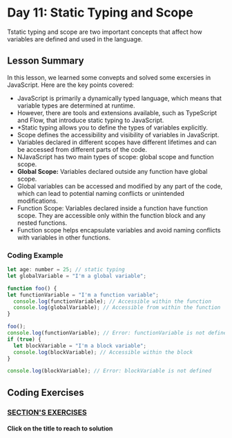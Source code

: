 
# Day 11: Static Typing and Scope

Tstatic typing and scope are two important concepts that affect how variables are defined and used in the language.

## Lesson Summary

In this lesson, we learned some convepts and solved  some excersies in JavaScript. Here are the key points covered:

- JavaScript is primarily a dynamically typed language, which means that variable types are determined at runtime.
- However, there are tools and extensions available, such as TypeScript and Flow, that introduce static typing to JavaScript.
- *Static typing allows you to define the types of variables explicitly. 
- Scope defines the accessibility and visibility of variables in JavaScript. 
- Variables declared in different scopes have different lifetimes and can be accessed from different parts of the code.
- NJavaScript has two main types of scope: global scope and function scope.
- **Global Scope:** Variables declared outside any function have global scope.
- Global variables can be accessed and modified by any part of the code, which can lead to potential naming conflicts or unintended modifications.
- Function Scope: Variables declared inside a function have function scope. They are accessible only within the function block and any nested functions.
- Function scope helps encapsulate variables and avoid naming conflicts with variables in other functions.
### Coding Example 
```javascript
let age: number = 25; // static typing
let globalVariable = "I'm a global variable";

function foo() {
let functionVariable = "I'm a function variable";
  console.log(functionVariable); // Accessible within the function
  console.log(globalVariable); // Accessible from within the function
}

foo();
console.log(functionVariable); // Error: functionVariable is not defined
if (true) {
  let blockVariable = "I'm a block variable";
  console.log(blockVariable); // Accessible within the block
}

console.log(blockVariable); // Error: blockVariable is not defined


```

## Coding Exercises

### [SECTION'S EXERCISES](https://github.com/orjwan-alrajaby/gsg-expressjs-backend-training-2023/blob/main/learning-sprint-1/week3-day2-tasks/tasks.md)
#### Click on the title to reach to solution

